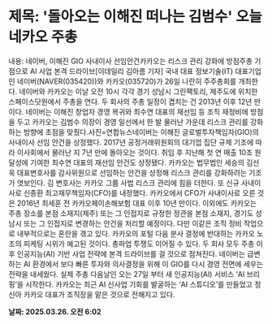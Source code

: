 # **제목: '돌아오는 이해진 떠나는 김범수' 오늘 네카오 주총**

  내용: 네이버, 이해진 GIO 사내이사 선임안건카카오는 리스크 관리 강화에 방점주총 기점으로 AI 사업 본격 드라이브[이데일리 김아름 기자] 국내 대표 정보기술(IT) 대표기업인 네이버(NAVER(035420))와 카카오(035720)가 26일 나란히 주주총회를 개최한다. 네이버와 카카오는 이날 오전 10시 각각 경기 성남시 그린팩토리, 제주도에 위치한 스페이스닷원에서 주총을 연다. 두 회사의 주총 일정이 겹치는 건 2013년 이후 12년 만이다. 네이버는 이해진 창업자 경영 복귀와 최수연 대표의 재선임 등 조직 재정비에 방점을 두고 카카오는 김범수 의장이 경영 일선에서 한 발 물러난 가운데 리스크 관리를 강화하는 방향에 초점을 맞췄다.사진=연합뉴스네이버는 이해진 글로벌투자책임자(GIO)의 사내이사 선임 안건을 상정했다. 2017년 공정거래위원회의 대기업 집단 규제 기조에 따라 이사회에서 물러난 지 7년 만에 돌아오는 것이다. 취임 후 지난해 첫 연 매출 10조 원 달성에 기여한 최수연 대표의 재선임 안건도 상정됐다. 카카오는 법무법인 세승의 김선욱 대표변호사를 감사위원으로 선임하는 안건을 상정해 리스크 관리를 강화하려는 기조가 엿보인다. 김 변호사는 카카오 그룹 사법 리스크 관리에 힘을 더한다. 또 신규 사내이사로 신종환 최고재무책임자(CFO)를 내정했다. 카카오에서 CFO가 사내이사로 오른 것은 2016년 최세훈 전 카카오페이손해보험 대표 이후 10년 만이다. 이외에도 카카오는 주총 장소를 본점 소재지(제주) 또는 그 인접지로 규정한 정관을 본점 소재지, 경기도 성남시 또는 그 인접지로 변경하는 안건을 처리할 예정이다. 다만 이같은 조직 정비 작업으로 내부적으로는 혼란을 겪고 있다. 카카오의 포털 다음 분사 결정에 반대하는 카카오 노조의 피케팅 시위가 예고된 것이다. 총파업 투쟁도 이어질 수 있다. 두 회사 모두 주총 이후 인공지능(AI) 기반 사업 전략에 본격 드라이브를 걸 것으로 점쳐진다. 네이버는 급변하는 AI 환경에서 보다 빠른 투자와 의사결정을 위해 이 GIO를 다시 경영 전면에 세우는 전략을 내세웠다. 실제 주총 다음날인 오는 27일 부터 새 인공지능(AI) 서비스 ‘AI 브리핑’을 시작한다. 카카오는 최근 AI 신사업 기회를 발굴하는 ‘AI 스튜디오’를 만들었고 정신아 카카오 대표가 조직장을 맡은 것으로 전해지고 있다.

  **날짜: 2025.03.26. 오전 6:02**